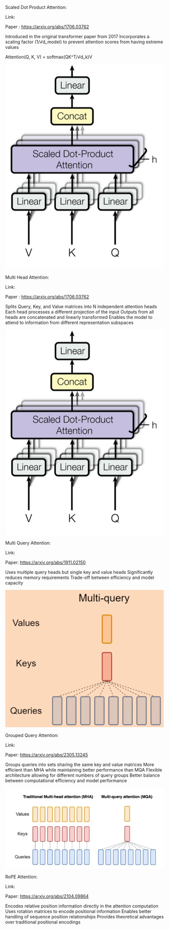Scaled Dot Product Attention:

Link:

Paper : https://arxiv.org/abs/1706.03762

Introduced in the original transformer paper from 2017
Incorporates a scaling factor (1/√d_model) to prevent attention scores from having extreme values

Attention(Q, K, V) = softmax(QK^T/√d_k)V

![alt text](image.png)

Multi Head Attention:

Link: 

Paper : https://arxiv.org/abs/1706.03762

Splits Query, Key, and Value matrices into N independent attention heads
Each head processes a different projection of the input
Outputs from all heads are concatenated and linearly transformed
Enables the model to attend to information from different representation subspaces

![alt text](image-2.png)

Multi Query Attention:

Link:

Paper: https://arxiv.org/abs/1911.02150

Uses multiple query heads but single key and value heads
Significantly reduces memory requirements
Trade-off between efficiency and model capacity

![alt text](image-1.png)


Grouped Query Attention:

Link:

Paper: https://arxiv.org/abs/2305.13245

Groups queries into sets sharing the same key and value matrices
More efficient than MHA while maintaining better performance than MQA
Flexible architecture allowing for different numbers of query groups
Better balance between computational efficiency and model performance

![alt text](image-3.png)

RoPE Attention:

Link:

Paper: https://arxiv.org/abs/2104.09864

Encodes relative position information directly in the attention computation
Uses rotation matrices to encode positional information
Enables better handling of sequence position relationships
Provides theoretical advantages over traditional positional encodings

